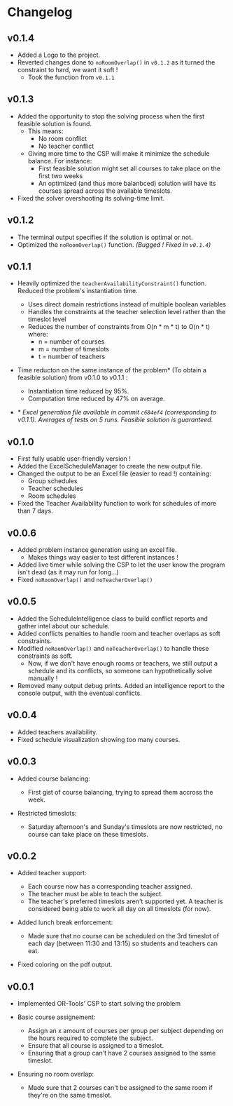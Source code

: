 # Changelog

## v0.1.4

- Added a Logo to the project.
- Reverted changes done to `noRoomOverlap()` in `v0.1.2` as it turned the constraint to hard, we want it soft !
    - Took the function from `v0.1.1`

## v0.1.3

- Added the opportunity to stop the solving process when the first feasible solution is found.
    - This means:
        - No room conflict
        - No teacher conflict
    - Giving more time to the CSP will make it minimize the schedule balance. For instance:
        - First feasible solution might set all courses to take place on the first two weeks
        - An optimized (and thus more balanbced) solution will have its courses spread across the available timeslots.
- Fixed the solver overshooting its solving-time limit.

## v0.1.2

- The terminal output specifies if the solution is optimal or not.
- Optimized the `noRoomOverlap()` function. *(Bugged ! Fixed in `v0.1.4`)*

## v0.1.1

- Heavily optimized the `teacherAvailabilityConstraint()` function. Reduced the problem's instantiation time.
    - Uses direct domain restrictions instead of multiple boolean variables
    - Handles the constraints at the teacher selection level rather than the timeslot level
    - Reduces the number of constraints from O(n * m * t) to O(n * t) where:
        - n = number of courses
        - m = number of timeslots
        - t = number of teachers
- Time reducton on the same instance of the problem\* (To obtain a feasible solution) from v0.1.0 to v0.1.1 :
    - Instantiation time reduced by 95%.
    - Computation time reduced by 47% on average.

- \* *Excel generation file available in commit `c684ef4` (corresponding to v0.1.1). Averages of tests on 5 runs. Feasible solution is guaranteed.* 

## v0.1.0

- First fully usable user-friendly version !
- Added the ExcelScheduleManager to create the new output file.
- Changed the output to be an Excel file (easier to read !) containing:
    - Group schedules
    - Teacher schedules
    - Room schedules
- Fixed the Teacher Availability function to work for schedules of more than 7 days.

## v0.0.6

- Added problem instance generation using an excel file.
    - Makes things way easier to test different instances !
- Added live timer while solving the CSP to let the user know the program isn't dead (as it may run for long...)
- Fixed `noRoomOverlap()` and `noTeacherOverlap()`

## v0.0.5

- Added the ScheduleIntelligence class to build conflict reports and gather intel about our schedule.
- Added conflicts penalties to handle room and teacher overlaps as soft constraints.
- Modified `noRoomOverlap()` and `noTeacherOverlap()` to handle these constraints as soft.
    - Now, if we don't have enough rooms or teachers, we still output a schedule and its conflicts, so someone can hypothetically solve manually !
- Removed many output debug prints. Added an intelligence report to the console output, with the eventual conflicts.

## v0.0.4

- Added teachers availability.
- Fixed schedule visualization showing too many courses.

## v0.0.3

- Added course balancing:
    - First gist of course balancing, trying to spread them accross the week.

- Restricted timeslots:
    - Saturday afternoon's and Sunday's timeslots are now restricted, no course can take place on these timeslots.

## v0.0.2

- Added teacher support:
    - Each course now has a corresponding teacher assigned.
    - The teacher must be able to teach the subject.
    - The teacher's preferred timeslots aren't supported yet. A teacher is considered being able to work all day on all timeslots (for now).

- Added lunch break enforcement:
    - Made sure that no course can be scheduled on the 3rd timeslot of each day (between 11:30 and 13:15) so students and teachers can eat.

- Fixed coloring on the pdf output.

## v0.0.1

- Implemented OR-Tools' CSP to start solving the problem
- Basic course assignement:
    - Assign an x amount of courses per group per subject depending on the hours required to complete the subject.
    - Ensure that all course is assigned to a timeslot.
    - Ensuring that a group can't have 2 courses assigned to the same timeslot.

- Ensuring no room overlap:
    - Made sure that 2 courses can't be assigned to the same room if they're on the same timeslot.